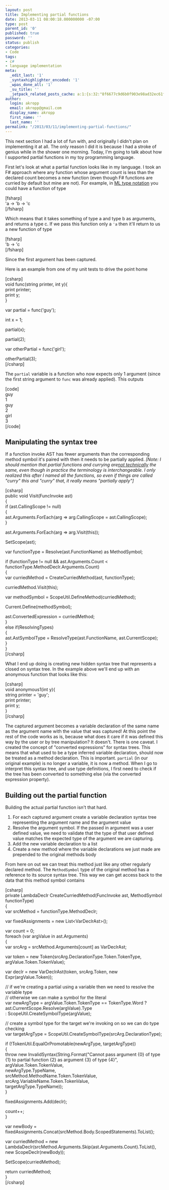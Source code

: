 ```yaml
---
layout: post
title: Implementing partial functions
date: 2013-03-11 08:00:18.000000000 -07:00
type: post
parent_id: '0'
published: true
password: ''
status: publish
categories:
- Code
tags:
- c#
- language implementation
meta:
  _edit_last: '1'
  _syntaxhighlighter_encoded: '1'
  _wpas_done_all: '1'
  _su_title: ''
  _jetpack_related_posts_cache: a:1:{s:32:"8f6677c9d6b0f903e98ad32ec61f8deb";a:2:{s:7:"expires";i:1559795293;s:7:"payload";a:3:{i:0;a:1:{s:2:"id";i:3565;}i:1;a:1:{s:2:"id";i:4028;}i:2;a:1:{s:2:"id";i:2020;}}}}
author:
  login: akropp
  email: akropp@gmail.com
  display_name: akropp
  first_name: ''
  last_name: ''
permalink: "/2013/03/11/implementing-partial-functions/"
---
```

This next section I had a lot of fun with, and originally I didn't plan on implementing it at all. The only reason I did it is because I had a stroke of genius while in the shower one morning. Today, I'm going to talk about how I supported partial functions in my toy programming language.

First let's look at what a partial function looks like in my language. I took an F# approach where any function whose argument count is less than the declared count becomes a new function (even though F# functions are curried by default but mine are not). For example, in [ML type notation](http://en.wikibooks.org/wiki/Standard_ML_Programming/Types) you could have a function of type

[fsharp]  
'a -\> 'b -\> 'c  
[/fsharp]

Which means that it takes something of type a and type b as arguments, and returns a type c. If we pass this function only a `'a` then it'll return to us a new function of type

[fsharp]  
'b -\> 'c  
[/fsharp]

Since the first argument has been captured.

Here is an example from one of my unit tests to drive the point home

[csharp]  
void func(string printer, int y){  
 print printer;  
 print y;  
}

var partial = func('guy');

int x = 1;

partial(x);

partial(2);

var otherPartial = func('girl');

otherPartial(3);  
[/csharp]

The `partial` variable is a function who now expects only 1 argument (since the first string argument to `func` was already applied). This outputs

[code]  
guy  
1  
guy  
2  
girl  
3  
[/code]

## Manipulating the syntax tree

If a function invoke AST has fewer arguments than the corresponding method symbol it's paired with then it needs to be partially applied. _[Note: I should mention that partial functions and currying are[not technically](http://stackoverflow.com/a/10443057/310196) the same, even though in practice the terminology is interchangeable. I only realized this after I named all the functions, so even if things are called "curry" this and "curry" that, it really means "partially apply"]_

[csharp]  
public void Visit(FuncInvoke ast)  
{  
 if (ast.CallingScope != null)  
 {  
 ast.Arguments.ForEach(arg =\> arg.CallingScope = ast.CallingScope);  
 }

ast.Arguments.ForEach(arg =\> arg.Visit(this));

SetScope(ast);

var functionType = Resolve(ast.FunctionName) as MethodSymbol;

if (functionType != null && ast.Arguments.Count \< functionType.MethodDeclr.Arguments.Count)  
 {  
 var curriedMethod = CreateCurriedMethod(ast, functionType);

curriedMethod.Visit(this);

var methodSymbol = ScopeUtil.DefineMethod(curriedMethod);

Current.Define(methodSymbol);

ast.ConvertedExpression = curriedMethod;  
 }  
 else if(ResolvingTypes)  
 {  
 ast.AstSymbolType = ResolveType(ast.FunctionName, ast.CurrentScope);  
 }  
}  
[/csharp]

What I end up doing is creating new hidden syntax tree that represents a closed on syntax tree. In the example above we'll end up with an anonymous function that looks like this:

[csharp]  
void anonymous1(int y){  
 string printer = 'guy';  
 print printer;  
 print y;  
}  
[/csharp]

The captured argument becomes a variable declaration of the same name as the argument name with the value that was captured! At this point the rest of the code works as is, because what does it care if it was defined this way by the user or by tree manipulation? It doesn't. There is one caveat. I created the concept of "converted expressions" for syntax trees. This means that what used to be a type inferred variable declaration, should now be treated as a method declaration. This is important. `partial` (in our original example) is no longer a variable, it is now a method. When I go to interpret this syntax tree, and use type definitions, I first need to check if the tree has been converted to something else (via the converted expression property).

## Building out the partial function

Building the actual partial function isn't that hard.

1. For each captured argument create a variable declaration syntax tree representing the argument name and the argument value
2. Resolve the argument symbol. If the passed in argument was a user defined value, we need to validate that the type of that user defined value matches the expected type of the argument we are capturing. 
3. Add the new variable declaration to a list
4. Create a new method where the variable declarations we just made are prepended to the original methods body

From here on out we can treat this method just like any other regularly declared method. The `MethodSymbol` type of the original method has a reference to its source syntax tree. This way we can get access back to the data that this method symbol contains

[csharp]  
private LambdaDeclr CreateCurriedMethod(FuncInvoke ast, MethodSymbol functionType)  
{  
 var srcMethod = functionType.MethodDeclr;

var fixedAssignments = new List\<VarDeclrAst\>();

var count = 0;  
 foreach (var argValue in ast.Arguments)  
 {  
 var srcArg = srcMethod.Arguments[count] as VarDeclrAst;

var token = new Token(srcArg.DeclarationType.Token.TokenType, argValue.Token.TokenValue);

var declr = new VarDeclrAst(token, srcArg.Token, new Expr(argValue.Token));

// if we're creating a partial using a variable then we need to resolve the variable type  
 // otherwise we can make a symbol for the literal  
 var newArgType = argValue.Token.TokenType == TokenType.Word ?  
 ast.CurrentScope.Resolve(argValue).Type  
 : ScopeUtil.CreateSymbolType(argValue);

// create a symbol type for the target we're invoking on so we can do type checking  
 var targetArgType = ScopeUtil.CreateSymbolType(srcArg.DeclarationType);

if (!TokenUtil.EqualOrPromotable(newArgType, targetArgType))  
 {  
 throw new InvalidSyntax(String.Format("Cannot pass argument {0} of type {1} to partial function {2} as argument {3} of type {4}",  
 argValue.Token.TokenValue,  
 newArgType.TypeName,  
 srcMethod.MethodName.Token.TokenValue,  
 srcArg.VariableName.Token.TokenValue,  
 targetArgType.TypeName));  
 }

fixedAssignments.Add(declr);

count++;  
 }

var newBody = fixedAssignments.Concat(srcMethod.Body.ScopedStatements).ToList();

var curriedMethod = new LambdaDeclr(srcMethod.Arguments.Skip(ast.Arguments.Count).ToList(), new ScopeDeclr(newBody));

SetScope(curriedMethod);

return curriedMethod;  
}  
[/csharp]

